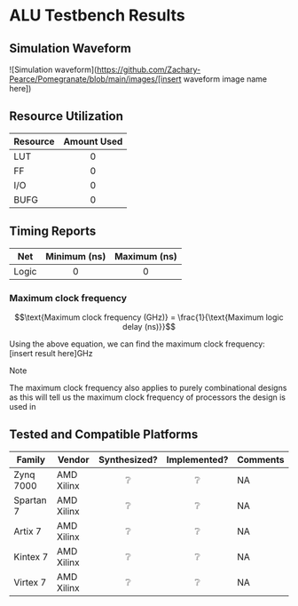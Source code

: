 # ALU Testbench Results

## Simulation Waveform
![Simulation waveform](https://github.com/Zachary-Pearce/Pomegranate/blob/main/images/[insert waveform image name here])

<!-- Please make sure to give a brief description of the simulation test cases -->

## Resource Utilization

<!-- This does not show all of the resources you could use, just the most common ones... -->
<!-- Feel free to add more rows to the table if needed -->
| Resource | Amount Used |
| --- | :---: |
| LUT | 0 |
| FF | 0 |
| I/O | 0 |
| BUFG | 0 |

## Timing Reports

<!-- In this section, please present the timing characteristics of the design -->
| Net | Minimum (ns) | Maximum (ns) |
| --- | :---: | :---: |
| Logic | 0 | 0 |

### Maximum clock frequency

```math
\text{Maximum clock frequency (GHz)} = \frac{1}{\text{Maximum logic delay (ns)}}
```

Using the above equation, we can find the maximum clock frequency: $[\text{insert result here}]\text{GHz}$

> [!NOTE]
> The maximum clock frequency also applies to purely combinational designs as this will tell us the maximum clock frequency of processors the design is used in

## Tested and Compatible Platforms

<!-- refer to the contribution guidelines for how to fill out this table -->
| Family | Vendor | Synthesized? | Implemented? | Comments |
| --- | --- | :---: | :---: | --- |
| Zynq 7000 | AMD Xilinx | :grey_question: | :grey_question: | NA |
| Spartan 7 | AMD Xilinx | :grey_question: | :grey_question: | NA |
| Artix 7 | AMD Xilinx | :grey_question: | :grey_question: | NA |
| Kintex 7 | AMD Xilinx | :grey_question: | :grey_question: | NA |
| Virtex 7 | AMD Xilinx | :grey_question: | :grey_question: | NA |
